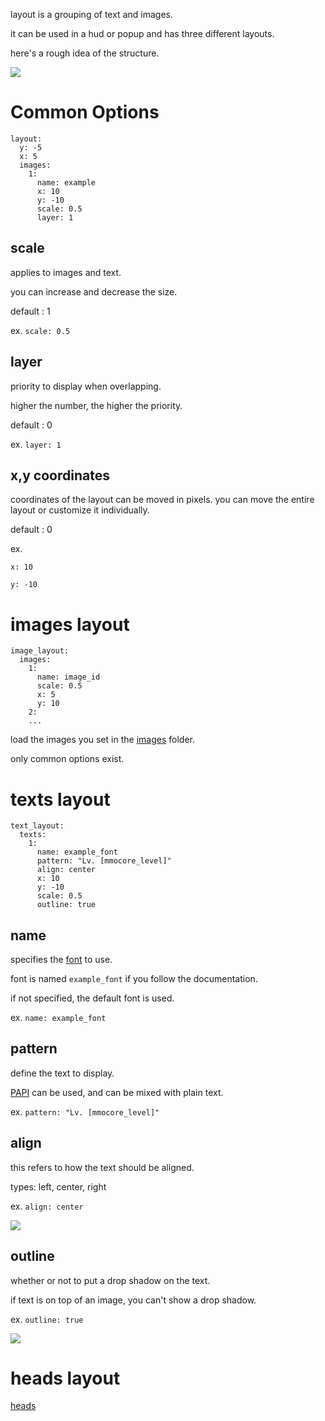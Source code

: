 layout is a grouping of text and images.

it can be used in a hud or popup and has three different layouts.

here's a rough idea of the structure.

![](https://i.imgur.com/ajoZlxb.png)

# Common Options
```
layout:
  y: -5
  x: 5
  images:
    1:
      name: example
      x: 10
      y: -10
      scale: 0.5
      layer: 1
```
## scale
applies to images and text.

you can increase and decrease the size.

default : 1

ex. `scale: 0.5`

## layer
priority to display when overlapping.

higher the number, the higher the priority.

default : 0

ex. `layer: 1`

## x,y coordinates
coordinates of the layout can be moved in pixels.
you can move the entire layout or customize it individually.

default : 0

ex.

`x: 10`

`y: -10`

# images layout

```
image_layout:
  images:
    1:
      name: image_id
      scale: 0.5
      x: 5
      y: 10
    2:
    ...
```
load the images you set in the [images](https://github.com/toxicity188/BetterHud/wiki/images#type-single) folder.

only common options exist.

# texts layout
```
text_layout:
  texts:
    1:
      name: example_font
      pattern: "Lv. [mmocore_level]"
      align: center
      x: 10
      y: -10
      scale: 0.5
      outline: true
```
## name
specifies the [font](https://github.com/toxicity188/BetterHud/wiki/fonts) to use.

font is named `example_font` if you follow the documentation.

if not specified, the default font is used.

ex. `name: example_font`

## pattern
define the text to display.

[PAPI](https://github.com/toxicity188/BetterHud/wiki/placeholders) can be used, and can be mixed with plain text.

ex. `pattern: "Lv. [mmocore_level]"`

## align
this refers to how the text should be aligned.

types: left, center, right

ex. `align: center`

![](https://i.imgur.com/SJZ1sBv.png)

## outline
whether or not to put a drop shadow on the text.

if text is on top of an image, you can't show a drop shadow.

ex. `outline: true`

![](https://i.imgur.com/z2YJjyX.png)

# heads layout
[heads](https://github.com/toxicity188/BetterHud/wiki/heads)